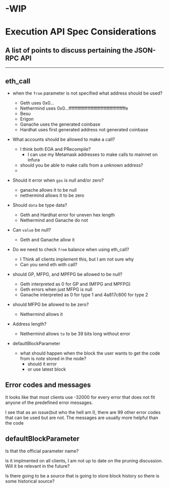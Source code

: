 # -WIP
# Execution API Spec Considerations
A list of points to discuss pertaining the JSON-RPC API
---
---
## eth_call

* when the `from` parameter is not specified what address should be used?
  * Geth uses 0x0...
  * Nethermind uses 0x0...fffffffffffffffffffffffffffffffffffffffe
  * Besu 
  * Erigon
  * Ganache uses the generated coinbase
  * Hardhat uses first generated address not generated coinbase
* What accounts should be allowed to make a call?
  * I think both EOA and PRecompile?
    * I can use my Metamask addresses to make calls to mainnet on infura 
  * should you be able to make calls from a unknown address?
  * 
* Should it error when `gas` is null and/or zero?
  * ganache allows it to be null
  * nethermind allows it to be zero
* Should `data` be type data?
  * Geth and Hardhat error for uneven hex length
  * Nethermind and Ganache do not
* Can `value` be null?
  * Geth and Ganache allow it 
* Do we need to check `from` balance when using eth_call?
  * I Think all clients implement this, but I am not sure why
  * Can you send eth with call?
* should GP, MFPG, and MPFPG be allowed to be null?
  * Geth interpreted as 0 for GP and (MFPG and MPFPG)
  * Geth errors when just MFPG is null
  * Ganache interpreted as 0 for type 1 and 4a817c800 for type 2
* should MFPG be allowed to be zero?
  * Nethermind allows it
  
* Address length?
  * Nethermind allows `to` to be 39 bits long without error
* defaultBlockParameter
  * what should happen when the block the user wants to get the code from is note stored in the node?
    * should it error
    * or use latest block
  
## Error codes and messages
It looks like that most clients use -32000 for every error that does not fit anyone of the predefined error messages.

I see that as an issue(but who the hell am I), there are 99 other error codes that can be used but are not. The messages are usually more helpful than the code

## defaultBlockParameter
Is that the official parameter name? 

Is it implmented on all clients, I am not up to date on the pruning discussion. Will it be relevant in the future?

Is there going to be a source that is going to store block history so there is some historical source?